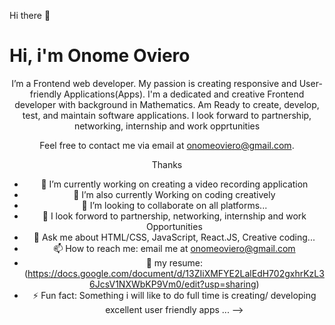  Hi there 👋
<h1>Hi, 
 i'm Onome Oviero</h1>
<center>

 I’m a Frontend web developer.
My passion is creating responsive and User-friendly Applications(Apps).
 I'm a dedicated and creative Frontend developer with background in Mathematics.
 Am Ready to create, develop, test, and maintain software applications. 
 I look forward to partnership, networking, internship and work opprtunities
 
Feel free to contact me via email at onomeoviero@gmail.com.

Thanks

- 🔭 I’m currently working on creating a video recording application
- 🌱 I’m also currently Working on coding creatively
- 👯 I’m looking to collaborate on all platforms...
- 🤔 I look forword to partnership, networking, internship and work Opportunities
- 💬 Ask me about HTML/CSS, JavaScript, React.JS, Creative coding...
- 📫 How to reach me: email me at onomeoviero@gmail.com
- 🔭 my resume: (https://docs.google.com/document/d/13ZIiXMFYE2LalEdH702gxhrKzL36JcsV1NXWbKP9Vm0/edit?usp=sharing)
- ⚡ Fun fact: Something i will like to do full time is creating/ developing excellent user friendly apps ...
-->
</center>

